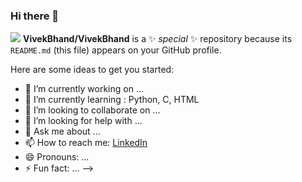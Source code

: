 ### Hi there 👋

![](https://github-readme-stats.vercel.app/api?username=VivekBhand&show_icons=true&count_private=true)
**VivekBhand/VivekBhand** is a ✨ _special_ ✨ repository because its `README.md` (this file) appears on your GitHub profile.

Here are some ideas to get you started:

- 🔭 I’m currently working on ...
- 🌱 I’m currently learning : Python, C, HTML
- 👯 I’m looking to collaborate on ...
- 🤔 I’m looking for help with ...
- 💬 Ask me about ...
- 📫 How to reach me: [LinkedIn](https://www.linkedin.com/in/vivek-bhand-5254bb1b2/)
- 😄 Pronouns: ...
- ⚡ Fun fact: ...
-->
